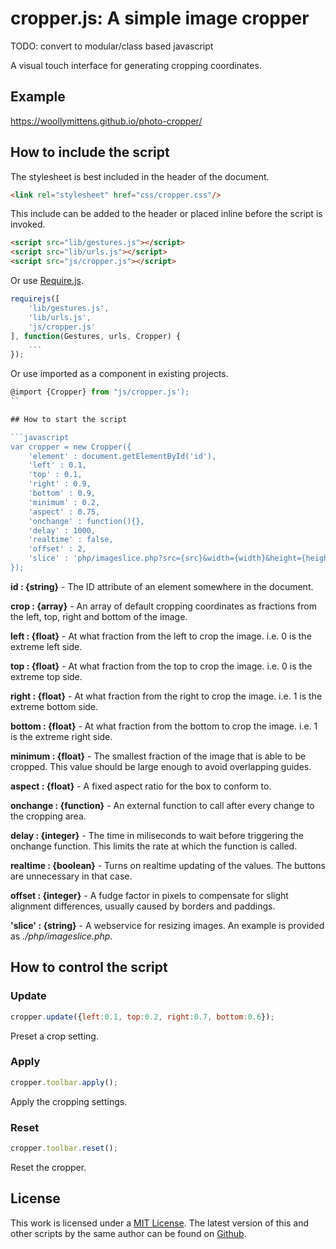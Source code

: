 # cropper.js: A simple image cropper

TODO: convert to modular/class based javascript

A visual touch interface for generating cropping coordinates.

## Example

https://woollymittens.github.io/photo-cropper/

## How to include the script

The stylesheet is best included in the header of the document.

```html
<link rel="stylesheet" href="css/cropper.css"/>
```

This include can be added to the header or placed inline before the script is invoked.

```html
<script src="lib/gestures.js"></script>
<script src="lib/urls.js"></script>
<script src="js/cropper.js"></script>
```

Or use [Require.js](https://requirejs.org/).

```js
requirejs([
	'lib/gestures.js',
	'lib/urls.js',
	'js/cropper.js'
], function(Gestures, urls, Cropper) {
	...
});
```

Or use imported as a component in existing projects.

```js
@import {Cropper} from "js/cropper.js');
``

## How to start the script

```javascript
var cropper = new Cropper({
	'element' : document.getElementById('id'),
	'left' : 0.1,
	'top' : 0.1,
	'right' : 0.9,
	'bottom' : 0.9,
	'minimum' : 0.2,
	'aspect' : 0.75,
	'onchange' : function(){},
	'delay' : 1000,
	'realtime' : false,
	'offset' : 2,
	'slice' : 'php/imageslice.php?src={src}&width={width}&height={height}&left={left}&top={top}&right={right}&bottom={bottom}'
});
```

**id : {string}** - The ID attribute of an element somewhere in the document.

**crop : {array}** - An array of default cropping coordinates as fractions from the left, top, right and bottom of the image.

**left : {float}** - At what fraction from the left to crop the image. i.e. 0 is the extreme left side.

**top : {float}** - At what fraction from the top to crop the image. i.e. 0 is the extreme top side.

**right : {float}** - At what fraction from the right to crop the image. i.e. 1 is the extreme bottom side.

**bottom : {float}** - At what fraction from the bottom to crop the image. i.e. 1 is the extreme right side.

**minimum : {float}** - The smallest fraction of the image that is able to be cropped. This value should be large enough to avoid overlapping guides.

**aspect : {float}** - A fixed aspect ratio for the box to conform to.

**onchange : {function}** - An external function to call after every change to the cropping area.

**delay : {integer}** - The time in miliseconds to wait before triggering the onchange function. This limits the rate at which the function is called.

**realtime : {boolean}** - Turns on realtime updating of the values. The buttons are unnecessary in that case.

**offset : {integer}** - A fudge factor in pixels to compensate for slight alignment differences, usually caused by borders and paddings.

**'slice' : {string}** - A webservice for resizing images. An example is provided as *./php/imageslice.php*.

## How to control the script

### Update

```javascript
cropper.update({left:0.1, top:0.2, right:0.7, bottom:0.6});
```

Preset a crop setting.

### Apply

```javascript
cropper.toolbar.apply();
```

Apply the cropping settings.

### Reset

```javascript
cropper.toolbar.reset();
```

Reset the cropper.

## License

This work is licensed under a [MIT License](https://opensource.org/licenses/MIT). The latest version of this and other scripts by the same author can be found on [Github](https://github.com/WoollyMittens).
